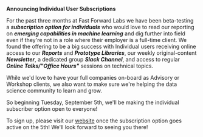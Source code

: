 ****Announcing Individual User Subscriptions****

For the past three months at Fast Forward Labs we have been beta-testing a ***subscription option for individuals*** who would love to read our reporting on ***emerging capabilities in machine learning*** and dig further into field even if they're not in a role where their employer is a full-time client.
We found the offering to be a big success with Individual users receiving online access to our ***Reports*** and ***Prototype Libraries***, our weekly original-content ***Newsletter***, a dedicated group ***Slack Channel***, and access to regular ***Online Talks/"Office Hours"*** sessions on technical topics.

While we'd love to have your full companies on-board as Advisory or Workshop clients, we also want to make sure we're helping the data science community to learn and grow. 

So beginning Tuesday, September 5th, we'll be making the individual subscriber option open to everyone!

To sign up, please visit our [website](www.fastforwardlabs.com/subscribe_individual) once the subscription option goes active on the 5th!
We'll look forward to seeing you there!
